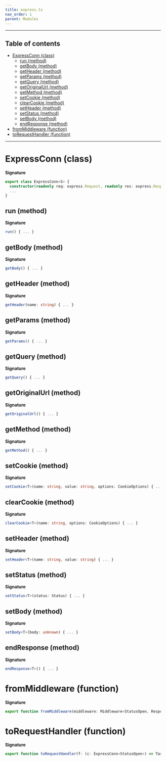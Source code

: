 ```yaml
---
title: express.ts
nav_order: 1
parent: Modules
---
```


---

<h2 class="text-delta">Table of contents</h2>

- [ExpressConn (class)](#expressconn-class)
  - [run (method)](#run-method)
  - [getBody (method)](#getbody-method)
  - [getHeader (method)](#getheader-method)
  - [getParams (method)](#getparams-method)
  - [getQuery (method)](#getquery-method)
  - [getOriginalUrl (method)](#getoriginalurl-method)
  - [getMethod (method)](#getmethod-method)
  - [setCookie (method)](#setcookie-method)
  - [clearCookie (method)](#clearcookie-method)
  - [setHeader (method)](#setheader-method)
  - [setStatus (method)](#setstatus-method)
  - [setBody (method)](#setbody-method)
  - [endResponse (method)](#endresponse-method)
- [fromMiddleware (function)](#frommiddleware-function)
- [toRequestHandler (function)](#torequesthandler-function)

---

# ExpressConn (class)

**Signature**

```ts
export class ExpressConn<S> {
  constructor(readonly req: express.Request, readonly res: express.Response, readonly thunks: Array<() => void>) { ... }
  ...
}
```

## run (method)

**Signature**

```ts
run() { ... }
```

## getBody (method)

**Signature**

```ts
getBody() { ... }
```

## getHeader (method)

**Signature**

```ts
getHeader(name: string) { ... }
```

## getParams (method)

**Signature**

```ts
getParams() { ... }
```

## getQuery (method)

**Signature**

```ts
getQuery() { ... }
```

## getOriginalUrl (method)

**Signature**

```ts
getOriginalUrl() { ... }
```

## getMethod (method)

**Signature**

```ts
getMethod() { ... }
```

## setCookie (method)

**Signature**

```ts
setCookie<T>(name: string, value: string, options: CookieOptions) { ... }
```

## clearCookie (method)

**Signature**

```ts
clearCookie<T>(name: string, options: CookieOptions) { ... }
```

## setHeader (method)

**Signature**

```ts
setHeader<T>(name: string, value: string) { ... }
```

## setStatus (method)

**Signature**

```ts
setStatus<T>(status: Status) { ... }
```

## setBody (method)

**Signature**

```ts
setBody<T>(body: unknown) { ... }
```

## endResponse (method)

**Signature**

```ts
endResponse<T>() { ... }
```

# fromMiddleware (function)

**Signature**

```ts
export function fromMiddleware(middleware: Middleware<StatusOpen, ResponseEnded, never, void>): express.RequestHandler { ... }
```

# toRequestHandler (function)

**Signature**

```ts
export function toRequestHandler(f: (c: ExpressConn<StatusOpen>) => Task<void>): express.RequestHandler { ... }
```
